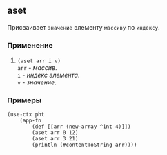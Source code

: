 ## aset
Присваивает `значение` элементу `массиву` по `индексу`.

### Применение

1. `(aset arr i v)`<br>
`arr` - _массив_.<br>
`i` - _индекс элемента_.<br>
`v` - _значение_.

### Примеры

```pihta
(use-ctx pht
    (app-fn
        (def [[arr (new-array ^int 4)]])
        (aset arr 0 12)
        (aset arr 3 21)
        (println (#contentToString arr))))
```
